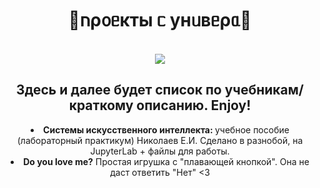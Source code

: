 <body>
  <center>
<h1 align="center"> 🤍𐌿ρ᧐ᥱκᴛы ᥴ унᥙʙᥱρᥲ🤍</h1>
<br>
<div align="center">
   <img src="https://i.pinimg.com/originals/c2/2c/0a/c22c0aca759129fb1aa1c72ded1561e5.jpg"  />
</div>
<div>
  <h2>Здесь и далее будет список по учебникам/краткому описанию. Enjoy!</h2>
</div>
  <li>
    <b>Системы искусственного интеллекта: </b>учебное пособие (лабораторный практикум) Николаев Е.И.
    Сделано в разнобой, на JupyterLab + файлы для работы.
  </li>
  <li>
    <b>Do you love me?</b> Простая игрушка с "плавающей кнопкой". Она не даст ответить "Нет" <3
  </li>
